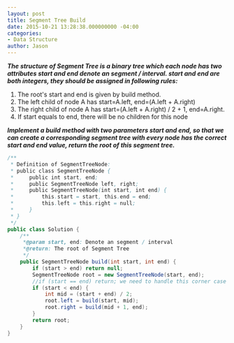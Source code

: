```yaml
---
layout: post
title: Segment Tree Build
date: 2015-10-21 13:28:38.000000000 -04:00
categories:
- Data Structure
author: Jason
---
```

<p><strong><em>The structure of Segment Tree is a binary tree which each node has two attributes start and end denote an segment / interval. start and end are both integers, they should be assigned in following rules:</em></strong></p>


<ol>
<li>The root's start and end is given by build method.</li>
<li>The left child of node A has start=A.left, end=(A.left + A.right)</li>
<li>The right child of node A has start=(A.left + A.right) / 2 + 1, end=A.right.</li>
<li>If start equals to end, there will be no children for this node</li>
</ol>
<p><strong><em>Implement a build method with two parameters start and end, so that we can create a corresponding segment tree with every node has the correct start and end value, return the root of this segment tree.</em></strong></p>


``` java
/**
 * Definition of SegmentTreeNode:
 * public class SegmentTreeNode {
 *     public int start, end;
 *     public SegmentTreeNode left, right;
 *     public SegmentTreeNode(int start, int end) {
 *         this.start = start, this.end = end;
 *         this.left = this.right = null;
 *     }
 * }
 */
public class Solution {
    /**
     *@param start, end: Denote an segment / interval
     *@return: The root of Segment Tree
     */
    public SegmentTreeNode build(int start, int end) {
        if (start > end) return null;
        SegmentTreeNode root = new SegmentTreeNode(start, end);
        //if (start == end) return; we need to handle this corner case
        if (start < end) {
            int mid = (start + end) / 2;
            root.left = build(start, mid);
            root.right = build(mid + 1, end);
        }
        return root;
    }
}
```
